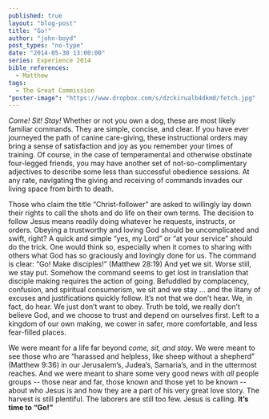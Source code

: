 ```yaml
---
published: true
layout: "blog-post"
title: "Go!"
author: "john-boyd"
post_types: "no-type"
date: "2014-05-30 13:00:00"
series: Experience 2014
bible_references: 
  - Matthew
tags: 
  - The Great Commission
"poster-image": "https://www.dropbox.com/s/dzckirualb4dkm8/fetch.jpg"
---
```


*Come!  Sit!  Stay!*  Whether or not you own a dog, these are most likely familiar commands.  They are simple, concise, and clear.  If you have ever journeyed the path of canine care-giving, these instructional orders may bring a sense of satisfaction and joy as you remember your times of training.  Of course, in the case of temperamental and otherwise obstinate four-legged friends, you may have another set of not-so-complimentary adjectives to describe some less than successful obedience sessions.  At any rate, navigating the giving and receiving of commands invades our living space from birth to death.

Those who claim the title “Christ-follower” are asked to willingly lay down their rights to call the shots and do life on their own terms.  The decision to follow Jesus means readily doing whatever he requests, instructs, or orders.  Obeying a trustworthy and loving God should be uncomplicated and swift, right?  A quick and simple “yes, my Lord” or “at your service” should do the trick.  One would think so, especially when it comes to sharing with others what God has so graciously and lovingly done for us.  The command is clear: “Go!  Make disciples!” (Matthew 28:19)  And yet we sit.  Worse still, we stay put.  Somehow the command seems to get lost in translation that disciple making requires the action of going.  Befuddled by complacency, confusion, and spiritual consumerism, we sit and we stay … and the litany of excuses and justifications quickly follow.  It’s not that we don’t hear.  We, in fact, do hear.  We just don’t want to obey.  Truth be told, we really don’t believe God, and we choose to trust and depend on ourselves first.  Left to a kingdom of our own making, we cower in safer, more comfortable, and less fear-filled places.  

We were meant for a life far beyond *come, sit, and stay*.  We were meant to see those who are “harassed and helpless, like sheep without a shepherd” (Matthew 9:36) in our Jerusalem’s, Judea’s, Samaria’s, and in the uttermost reaches.  And we were meant to share some very good news with *all* people groups -- those near and far, those known and those yet to be known -- about who Jesus is and how they are a part of his very great love story.  The harvest is still plentiful.  The laborers are still too few.  Jesus is calling.  **It’s time to “Go!”**